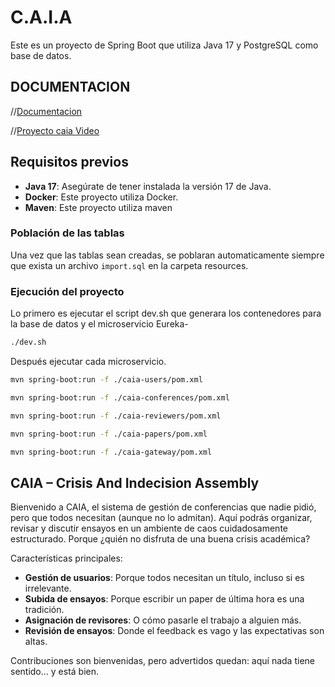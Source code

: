 # C.A.I.A

Este es un proyecto de Spring Boot que utiliza Java 17 y PostgreSQL como base de datos.

## DOCUMENTACION

//[Documentacion](https://drive.google.com/drive/folders/17Z53y-OcQibR3fuAEuZUWhoGvfU-HEwB?usp=sharing)

//[Proyecto caia Video](https://drive.google.com/file/d/13K6uPHYlGWuVvM9Pi5hIQhsPRAKN0o8e/view?usp=sharing)

## Requisitos previos

- **Java 17**: Asegúrate de tener instalada la versión 17 de Java.
- **Docker**: Este proyecto utiliza Docker.
- **Maven**: Este proyecto utiliza maven

### Población de las tablas

Una vez que las tablas sean creadas, se poblaran automaticamente siempre que exista un archivo `import.sql` en la carpeta resources.

### Ejecución del proyecto

Lo primero es ejecutar el script dev.sh que generara los contenedores para la base de datos y el microservicio Eureka-

```bash
./dev.sh
```

Después ejecutar cada microservicio.

```bash
mvn spring-boot:run -f ./caia-users/pom.xml

mvn spring-boot:run -f ./caia-conferences/pom.xml

mvn spring-boot:run -f ./caia-reviewers/pom.xml

mvn spring-boot:run -f ./caia-papers/pom.xml

mvn spring-boot:run -f ./caia-gateway/pom.xml
```

## CAIA – Crisis And Indecision Assembly

Bienvenido a CAIA, el sistema de gestión de conferencias que nadie pidió, pero que todos necesitan (aunque no lo admitan). Aquí podrás organizar, revisar y discutir ensayos en un ambiente de caos cuidadosamente estructurado. Porque ¿quién no disfruta de una buena crisis académica?

Características principales:

- **Gestión de usuarios**: Porque todos necesitan un título, incluso si es irrelevante.
- **Subida de ensayos**: Porque escribir un paper de última hora es una tradición.
- **Asignación de revisores**: O cómo pasarle el trabajo a alguien más.
- **Revisión de ensayos**: Donde el feedback es vago y las expectativas son altas.

Contribuciones son bienvenidas, pero advertidos quedan: aquí nada tiene sentido… y está bien.
